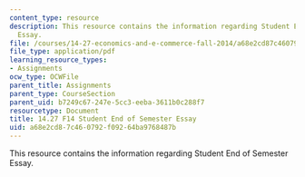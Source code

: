```yaml
---
content_type: resource
description: This resource contains the information regarding Student End of Semester
  Essay.
file: /courses/14-27-economics-and-e-commerce-fall-2014/a68e2cd87c460792f09264ba9768487b_MIT14_27F14_online_food.pdf
file_type: application/pdf
learning_resource_types:
- Assignments
ocw_type: OCWFile
parent_title: Assignments
parent_type: CourseSection
parent_uid: b7249c67-247e-5cc3-eeba-3611b0c288f7
resourcetype: Document
title: 14.27 F14 Student End of Semester Essay
uid: a68e2cd8-7c46-0792-f092-64ba9768487b
---
```

This resource contains the information regarding Student End of Semester Essay.

